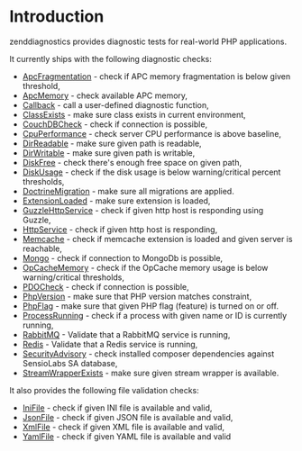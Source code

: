 # Introduction

zenddiagnostics provides diagnostic tests for real-world PHP applications.

It currently ships with the following diagnostic checks:

- [ApcFragmentation](diagnostics.md#apcfragmentation) - check if APC memory fragmentation is below given threshold,
- [ApcMemory](diagnostics.md#apcmemory) - check available APC memory,
- [Callback](diagnostics.md#callback) - call a user-defined diagnostic function,
- [ClassExists](diagnostics.md#classexists) - make sure class exists in current environment,
- [CouchDBCheck](diagnostics.md#couchdbcheck) - check if connection is possible,
- [CpuPerformance](diagnostics.md#cpuperformance) - check server CPU performance is above baseline,
- [DirReadable](diagnostics.md#dirreadable) - make sure given path is readable,
- [DirWritable](diagnostics.md#dirwritable) - make sure given path is writable,
- [DiskFree](diagnostics.md#diskfree) - check there's enough free space on given path,
- [DiskUsage](diagnostics.md#diskusage) - check if the disk usage is below warning/critical percent thresholds,
- [DoctrineMigration](diagnostics.md#doctrinemigration) - make sure all migrations are applied.
- [ExtensionLoaded](diagnostics.md#extensionloaded) - make sure extension is loaded,
- [GuzzleHttpService](diagnostics.md#guzzlehttpservice) - check if given http host is responding using Guzzle,
- [HttpService](diagnostics.md#httpservice) - check if given http host is responding,
- [Memcache](diagnostics.md#memcache) - check if memcache extension is loaded and given server is reachable,
- [Mongo](diagnostics.md#mongodb) - check if connection to MongoDb is possible,
- [OpCacheMemory](diagnostics.md#opcachememory) - check if the OpCache memory usage is below warning/critical thresholds,
- [PDOCheck](diagnostics.md#pdocheck) - check if connection is possible,
- [PhpVersion](diagnostics.md#phpversion) - make sure that PHP version matches constraint,
- [PhpFlag](diagnostics.md#phpflag) - make sure that given PHP flag (feature) is turned on or off.
- [ProcessRunning](diagnostics.md#processrunning) - check if a process with given name or ID is currently running,
- [RabbitMQ](diagnostics.md#rabbitmq) - Validate that a RabbitMQ service is running,
- [Redis](diagnostics.md#redis) - Validate that a Redis service is running,
- [SecurityAdvisory](diagnostics.md#securityadvisory) - check installed composer dependencies against SensioLabs SA database,
- [StreamWrapperExists](diagnostics.md#streamwrapperexists) - make sure given stream wrapper is available.

It also provides the following file validation checks:

- [IniFile](file-validation.md#inifile) - check if given INI file is available and valid,
- [JsonFile](file-validation.md#jsonfile) - check if given JSON file is available and valid,
- [XmlFile](file-validation.md#xmlfile) - check if given XML file is available and valid,
- [YamlFile](file-validation.md#yamlfile) - check if given YAML file is available and valid

